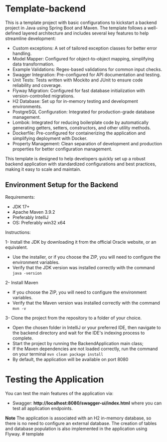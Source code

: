 # Template-backend

This is a template project with basic configurations to kickstart a backend project in Java using Spring Boot and Maven. The template follows a well-defined layered architecture and includes several key features to help streamline development:

*   Custom exceptions: A set of tailored exception classes for better error handling.
*   Model Mapper: Configured for object-to-object mapping, simplifying data transformation.
*   Example Validations: Regex-based validations for common input checks.
*   Swagger Integration: Pre-configured for API documentation and testing.
*   Unit Tests: Tests written with Mockito and JUnit to ensure code reliability and coverage.
*   Flyway Migration: Configured for fast database initialization with version-controlled migrations.
*   H2 Database: Set up for in-memory testing and development environments.
*   PostgreSQL Configuration: Integrated for production-grade database management.
*   Lombok: Integrated for reducing boilerplate code by automatically generating getters, setters, constructors, and other utility methods.
*   Dockerfile: Pre-configured for containerizing the application and simplifying deployment with Docker.
*   Property Management: Clean separation of development and production properties for better configuration management.

This template is designed to help developers quickly set up a robust backend application with standardized configurations and best practices, making it easy to scale and maintain.

## Environment Setup for the Backend

Requirements:

* JDK 17+
* Apache Maven 3.9.2 
* Preferably IntelliJ
* OS: Preferably win32 x64

Instructions:

1- Install the JDK by downloading it from the official Oracle website, or an equivalent.
  * Use the installer, or if you choose the ZIP, you will need to configure the environment variables.
  * Verify that the JDK version was installed correctly with the command ```java -version```
  
2- Install Maven
  * If you choose the ZIP, you will need to configure the environment variables.
  * Verify that the Maven version was installed correctly with the command ```mvn -v```

3- Clone the project from the repository to a folder of your choice.
  * Open the chosen folder in IntelliJ or your preferred IDE, then navigate to the backend directory and wait for the IDE's indexing process to complete.
  * Start the project by running the BackendApplication main class;
  * If the Maven dependencies are not loaded correctly, run the command on your terminal ```mvn clean package install```
  * By default, the application will be available on port 8080

# Testing the Application
You can test the main features of the application via:
  * Swagger: **http://localhost:8080/swagger-ui/index.html** where you can test all application endpoints.

**Note** The application is associated with an H2 in-memory database, so there is no need to configure an external database. The creation of tables and database population is also implemented in the application using Flyway.
#   t e m p l a t e  
 